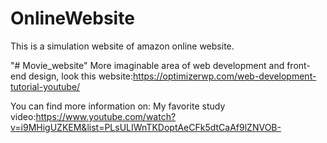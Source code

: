 # OnlineWebsite
This is a simulation website of amazon online website.

"# Movie_website"
 More imaginable area of web development and front-end design, look this website:https://optimizerwp.com/web-development-tutorial-youtube/

 You can find more information on: My favorite study video:https://www.youtube.com/watch?v=i9MHigUZKEM&list=PLsULIWnTKDoptAeCFk5dtCaAf9lZNVOB-

